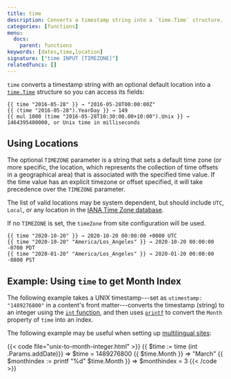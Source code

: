 ```yaml
---
title: time
description: Converts a timestamp string into a `time.Time` structure.
categories: [functions]
menu:
  docs:
    parent: functions
keywords: [dates,time,location]
signature: ["time INPUT [TIMEZONE]"]
relatedfuncs: []
---
```



`time` converts a timestamp string with an optional default location into a [`time.Time`](https://godoc.org/time#Time) structure so you can access its fields:

```go-html-template
{{ time "2016-05-28" }} → "2016-05-28T00:00:00Z"
{{ (time "2016-05-28").YearDay }} → 149
{{ mul 1000 (time "2016-05-28T10:30:00.00+10:00").Unix }} → 1464395400000, or Unix time in milliseconds
```

## Using Locations

The optional `TIMEZONE` parameter is a string that sets a default time zone (or more specific, the location, which represents the collection of time offsets in a geographical area) that is associated with the specified time value. If the time value has an explicit timezone or offset specified, it will take precedence over the `TIMEZONE` parameter.

The list of valid locations may be system dependent, but should include `UTC`, `Local`, or any location in the [IANA Time Zone database](https://en.wikipedia.org/wiki/List_of_tz_database_time_zones).

If no `TIMEZONE` is set, the `timeZone` from site configuration will be used.

```go-html-template
{{ time "2020-10-20" }} → 2020-10-20 00:00:00 +0000 UTC
{{ time "2020-10-20" "America/Los_Angeles" }} → 2020-10-20 00:00:00 -0700 PDT
{{ time "2020-01-20" "America/Los_Angeles" }} → 2020-01-20 00:00:00 -0800 PST
```

## Example: Using `time` to get Month Index

The following example takes a UNIX timestamp---set as `utimestamp: "1489276800"` in a content's front matter---converts the timestamp (string) to an integer using the [`int` function][int], and then uses [`printf`] to convert the `Month` property of `time` into an index.

The following example may be useful when setting up [multilingual sites][multilingual]:

{{< code file="unix-to-month-integer.html" >}}
{{ $time := time (int .Params.addDate)}}
=> $time = 1489276800
{{ $time.Month }}
=> "March"
{{ $monthindex := printf "%d" $time.Month }}
=> $monthindex = 3
{{< /code >}}


[int]: /functions/int/
[multilingual]: /content-management/multilingual/
[`printf`]: /functions/printf/

